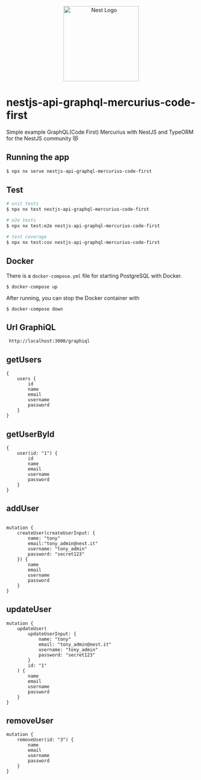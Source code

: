 <p align="center">
  <a href="http://nestjs.com/" target="blank"><img src="https://nestjs.com/img/logo-small.svg" width="200" alt="Nest Logo" /></a>
</p>

# nestjs-api-graphql-mercurius-code-first

Simple example GraphQL(Code First) Mercurius with NestJS and TypeORM for the NestJS community 😻

## Running the app

```bash
$ npx nx serve nestjs-api-graphql-mercurius-code-first
```

## Test

```bash
# unit tests
$ npx nx test nestjs-api-graphql-mercurius-code-first

# e2e tests
$ npx nx test:e2e nestjs-api-graphql-mercurius-code-first

# test coverage
$ npx nx test:cov nestjs-api-graphql-mercurius-code-first
```

## Docker

There is a `docker-compose.yml` file for starting PostgreSQL with Docker.

`$ docker-compose up`

After running, you can stop the Docker container with

`$ docker-compose down`

## Url GraphiQL

```
 http://localhost:3000/graphiql
```

## getUsers

```
{
    users {
        id
        name
        email
        username
        password
    }
}

```

## getUserById

```
{
    user(id: "1") {
        id
        name
        email
        username
        password
    }
}

```

## addUser

```

mutation {
    createUser(createUserInput: {
        name: "tony"
        email:"tony_admin@nest.it"
        username: "tony_admin"
        password: "secret123"
    }) {
        name
        email
        username
        password
    }
}

```

## updateUser

```
mutation {
    updateUser(
        updateUserInput: {
            name: "tony"
            email: "tony_admin@nest.it"
            username: "tony_admin"
            password: "secret123"
        }
        id: "1"
    ) {
        name
        email
        username
        password
    }
}
```

## removeUser

```
mutation {
    removeUser(id: "3") {
        name
        email
        username
        password
    }
}
```
